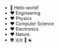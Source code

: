 - 🤙 Hello world!
- ❤️ Engineering
- ❤️ Physics
- ❤️ Computer Science
- ❤️ Electronics
- ❤️ Nature
- 👽 🇧🇷 🧠 ☯️

<!---
- 👀 I’m interested in ...
- 🌱 I’m currently learning ...
- 💞️ I’m looking to collaborate on ...
- 📫 How to reach me ...

andrenepomuceno/andrenepomuceno is a ✨ special ✨ repository because its `README.md` (this file) appears on your GitHub profile.
You can click the Preview link to take a look at your changes.
--->

